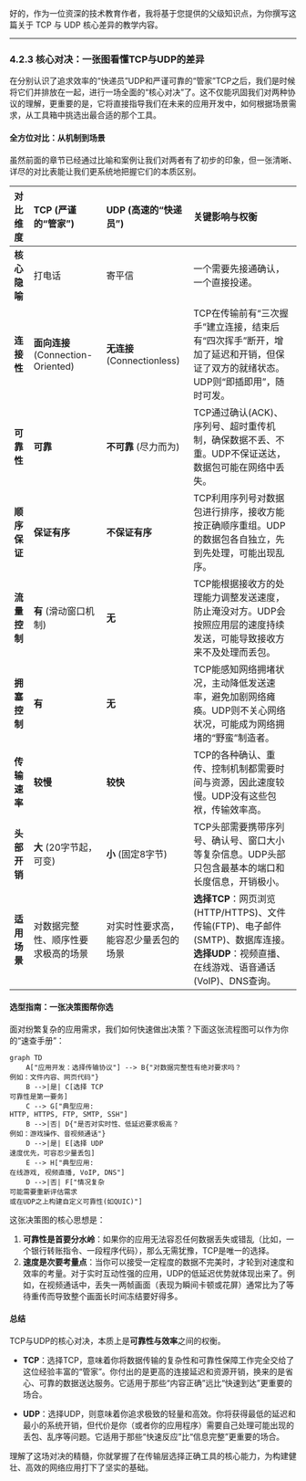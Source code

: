 好的，作为一位资深的技术教育作者，我将基于您提供的父级知识点，为你撰写这篇关于 TCP 与 UDP 核心差异的教学内容。

---

### 4.2.3 核心对决：一张图看懂TCP与UDP的差异

在分别认识了追求效率的“快递员”UDP和严谨可靠的“管家”TCP之后，我们是时候将它们并排放在一起，进行一场全面的“核心对决”了。这不仅能巩固我们对两种协议的理解，更重要的是，它将直接指导我们在未来的应用开发中，如何根据场景需求，从工具箱中挑选出最合适的那个工具。

#### 全方位对比：从机制到场景

虽然前面的章节已经通过比喻和案例让我们对两者有了初步的印象，但一张清晰、详尽的对比表能让我们更系统地把握它们的本质区别。

| 对比维度 | TCP (严谨的“管家”) | UDP (高速的“快递员”) | 关键影响与权衡 |
| :--- | :--- | :--- |:--- |
| **核心隐喻** | 打电话 | 寄平信 | 一个需要先接通确认，一个直接投递。 |
| **连接性** | **面向连接** (Connection-Oriented) | **无连接** (Connectionless) | TCP在传输前有“三次握手”建立连接，结束后有“四次挥手”断开，增加了延迟和开销，但保证了双方的就绪状态。UDP则“即插即用”，随时可发。 |
| **可靠性** | **可靠** | **不可靠** (尽力而为) | TCP通过确认(ACK)、序列号、超时重传机制，确保数据不丢、不重。UDP不保证送达，数据包可能在网络中丢失。 |
| **顺序保证** | **保证有序** | **不保证有序** | TCP利用序列号对数据包进行排序，接收方能按正确顺序重组。UDP的数据包各自独立，先到先处理，可能出现乱序。 |
| **流量控制** | **有** (滑动窗口机制) | **无** | TCP能根据接收方的处理能力调整发送速度，防止淹没对方。UDP会按照应用层的速度持续发送，可能导致接收方来不及处理而丢包。 |
| **拥塞控制** | **有** | **无** | TCP能感知网络拥堵状况，主动降低发送速率，避免加剧网络瘫痪。UDP则不关心网络状况，可能成为网络拥堵的“野蛮”制造者。 |
| **传输速率** | **较慢** | **较快** | TCP的各种确认、重传、控制机制都需要时间与资源，因此速度较慢。UDP没有这些包袱，传输效率高。 |
| **头部开销** | **大** (20字节起，可变) | **小** (固定8字节) | TCP头部需要携带序列号、确认号、窗口大小等复杂信息。UDP头部只包含最基本的端口和长度信息，开销极小。 |
| **适用场景** | 对数据完整性、顺序性要求极高的场景 | 对实时性要求高，能容忍少量丢包的场景 | **选择TCP**：网页浏览(HTTP/HTTPS)、文件传输(FTP)、电子邮件(SMTP)、数据库连接。<br>**选择UDP**：视频直播、在线游戏、语音通话(VoIP)、DNS查询。 |

#### 选型指南：一张决策图帮你选

面对纷繁复杂的应用需求，我们如何快速做出决策？下面这张流程图可以作为你的“速查手册”：

```mermaid
graph TD
    A["应用开发：选择传输协议"] --> B{"对数据完整性有绝对要求吗？
例如：文件内容、网页代码"}
    B -->|是| C[选择 TCP
可靠性是第一要务]
    C --> G["典型应用:
HTTP, HTTPS, FTP, SMTP, SSH"]
    B -->|否| D{"是否对实时性、低延迟要求极高？
例如：游戏操作、音视频通话"}
    D -->|是| E[选择 UDP
速度优先，可容忍少量丢包]
    E --> H["典型应用:
在线游戏, 视频直播, VoIP, DNS"]
    D -->|否| F["情况复杂
可能需要重新评估需求
或在UDP之上构建自定义可靠性(如QUIC)"]
```

这张决策图的核心思想是：

1.  **可靠性是首要分水岭**：如果你的应用无法容忍任何数据丢失或错乱（比如，一个银行转账指令、一段程序代码），那么无需犹豫，TCP是唯一的选择。
2.  **速度是次要考量点**：当你可以接受一定程度的数据不完美时，才轮到对速度和效率的考量。对于实时互动性强的应用，UDP的低延迟优势就体现出来了。例如，在视频通话中，丢失一两帧画面（表现为瞬间卡顿或花屏）通常比为了等待重传而导致整个画面长时间冻结要好得多。

#### 总结

TCP与UDP的核心对决，本质上是**可靠性与效率**之间的权衡。

-   **TCP**：选择TCP，意味着你将数据传输的复杂性和可靠性保障工作完全交给了这位经验丰富的“管家”。你付出的是更高的连接延迟和资源开销，换来的是省心、可靠的数据送达服务。它适用于那些“内容正确”远比“快速到达”更重要的场合。

-   **UDP**：选择UDP，则意味着你追求极致的轻量和高效。你将获得最低的延迟和最小的系统开销，但代价是你（或者你的应用程序）需要自己处理可能出现的丢包、乱序等问题。它适用于那些“快速反应”比“信息完整”更重要的场合。

理解了这场对决的精髓，你就掌握了在传输层选择正确工具的核心能力，为构建健壮、高效的网络应用打下了坚实的基础。